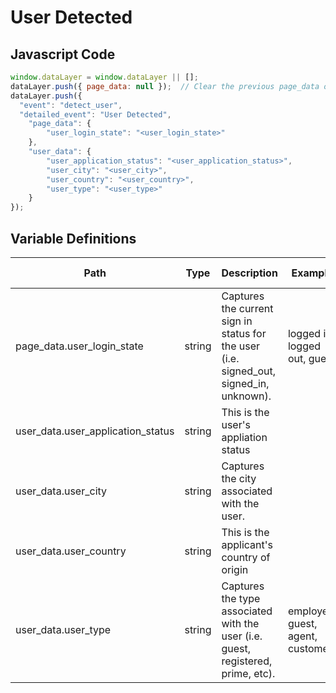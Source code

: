 # User Detected

### 

## Javascript Code
```js
window.dataLayer = window.dataLayer || [];
dataLayer.push({ page_data: null });  // Clear the previous page_data object.
dataLayer.push({
  "event": "detect_user",
  "detailed_event": "User Detected",
    "page_data": {
        "user_login_state": "<user_login_state>"
    },
    "user_data": {
        "user_application_status": "<user_application_status>",
        "user_city": "<user_city>",
        "user_country": "<user_country>",
        "user_type": "<user_type>"
    }
});
```

## Variable Definitions

|Path|Type|Description|Example|Pattern|Min Length|Max Length|Minimum|Maximum|Multiple Of|
| --- | --- | --- | --- | --- | --- | --- | --- | --- | --- |
|page_data.user_login_state|string|Captures the current sign in status for the user \(i.e. signed\_out, signed\_in, unknown\).|logged in, logged out, guest|||||||
|user_data.user_application_status|string|This is the user's appliation status||||||||
|user_data.user_city|string|Captures the city associated with the user.||||||||
|user_data.user_country|string|This is the applicant's country of origin||||||||
|user_data.user_type|string|Captures the type associated with the user \(i.e. guest, registered, prime, etc\).|employee, guest, agent, customer|||||||




